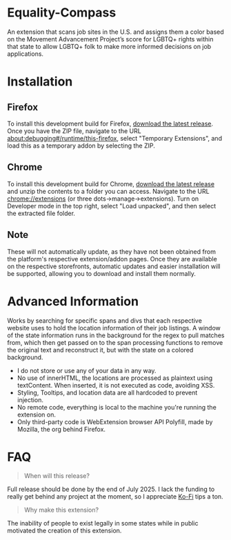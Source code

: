 # Equality-Compass
An extension that scans job sites in the U.S. and assigns them a color based on the Movement Advancement Project’s score for LGBTQ+ rights within that state to allow LGBTQ+ folk to make more informed decisions on job applications.

# Installation

## Firefox
To install this development build for Firefox, [download the latest release](https://github.com/Kubia-Beta/Equality-Compass/releases/latest). Once you have the ZIP file, navigate to the URL [about:debugging#/runtime/this-firefox](about:debugging#/runtime/this-firefox), select "Temporary Extensions", and load this as a temporary addon by selecting the ZIP.

## Chrome
To install this development build for Chrome, [download the latest release](https://github.com/Kubia-Beta/Equality-Compass/releases/latest) and unzip the contents to a folder you can access. Navigate to the URL [chrome://extensions](chrome://extensions) (or three dots->manage->extensions). Turn on Developer mode in the top right, select "Load unpacked", and then select the extracted file folder.

## Note

These will not automatically update, as they have not been obtained from the platform's respective extension/addon pages. Once they are available on the respective storefronts, automatic updates and easier installation will be supported, allowing you to download and install them normally.


# Advanced Information
Works by searching for specific spans and divs that each respective website uses to hold the location information of their job listings. A window of the state information runs in the background for the regex to pull matches from, which then get passed on to the span processing functions to remove the original text and reconstruct it, but with the state on a colored background.

+ I do not store or use any of your data in any way.
+ No use of innerHTML, the locations are processed as plaintext using textContent. When inserted, it is not executed as code, avoiding XSS.
+ Styling, Tooltips, and location data are all hardcoded to prevent injection.
+ No remote code, everything is local to the machine you're running the extension on.
+ Only third-party code is WebExtension browser API Polyfill, made by Mozilla, the org behind Firefox.

# FAQ

> When will this release?

Full release should be done by the end of July 2025. I lack the funding to really get behind any project at the moment, so I appreciate [Ko-Fi](https://ko-fi.com/Q5Q41GXDPM) tips a ton.

> Why make this extension?

The inability of people to exist legally in some states while in public motivated the creation of this extension.
